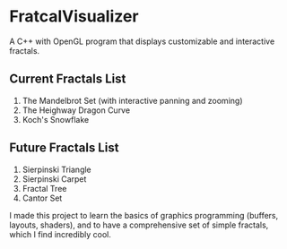 # FratcalVisualizer
A C++ with OpenGL program that displays customizable and interactive fractals.

## Current Fractals List
1. The Mandelbrot Set (with interactive panning and zooming)
2. The Heighway Dragon Curve
3. Koch's Snowflake

## Future Fractals List
1. Sierpinski Triangle
2. Sierpinski Carpet
3. Fractal Tree
4. Cantor Set

I made this project to learn the basics of graphics programming (buffers, layouts, shaders), and to have a comprehensive set of simple fractals, which I find incredibly cool.
